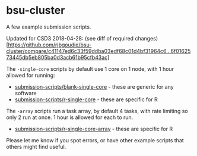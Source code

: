 # bsu-cluster

A few example submission scripts.

Updated for CSD3 2018-04-28: (see diff of required changes)[https://github.com/rjbgoudie/bsu-cluster/compare/c41147ed6c33f59ddba03edf68c01d4bf31964c6...6f0162573445db5eb805ba0d3acb61b95cfb43ac]

The `-single-core` scripts by default use 1 core on 1 node, with 1 hour allowed for running:
* [submission-scripts/blank-single-core](submission-scripts/blank-single-core) - these are generic for any software
* [submission-scripts/r-single-core](submission-scripts/r-single-core) - these are specific for R

The `-array` scripts run a task array, by default 4 tasks, with rate limiting so only 2 run at once. 1 hour is allowed for each to run.
* [submission-scripts/r-single-core-array](submission-scripts/r-single-core-array) - these are specific for R

Please let me know if you spot errors, or have other example scripts that others might find useful.
